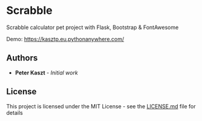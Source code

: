 # Scrabble

Scrabble calculator pet project with Flask, Bootstrap & FontAwesome

Demo: https://kasztp.eu.pythonanywhere.com/

## Authors

* **Peter Kaszt** - *Initial work*

## License

This project is licensed under the MIT License - see the [LICENSE.md](LICENSE.md) file for details

